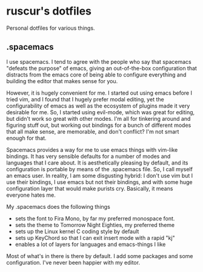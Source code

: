 # ruscur's dotfiles
Personal dotfiles for various things.

## .spacemacs

I use spacemacs.  I tend to agree with the people who say that spacemacs
"defeats the purpose" of emacs, giving an out-of-the-box configuration that
distracts from the emacs core of being able to configure everything and 
building the editor that makes sense for you.

However, it is hugely convenient for me.  I started out using emacs before
I tried vim, and I found that I hugely prefer modal editing, yet the
configurability of emacs as well as the ecosystem of plugins made it very
desirable for me.  So, I started using evil-mode, which was great for
editing, but didn't work so great with other modes.  I'm all for tinkering
around and figuring stuff out, but working out bindings for a bunch of
different modes that all make sense, are memorable, and don't conflict?
I'm not smart enough for that.

Spacemacs provides a way for me to use emacs things with vim-like bindings.
It has very sensible defaults for a number of modes and languages that I
care about.  It is aesthetically pleasing by default, and its configuration
is portable by means of the .spacemacs file.  So, I call myself an emacs
user.  In reality, I am some disgusting hybrid: I don't use vim but I use
their bindings, I use emacs but not their bindings, and with some huge
configuration layer that would make purists cry.  Basically, it means
everyone hates me.

My .spacemacs does the following things

 - sets the font to Fira Mono, by far my preferred monospace font.
 - sets the theme to Tomorrow Night Eighties, my preferred theme
 - sets up the Linux kernel C coding style by default
 - sets up KeyChord so that I can exit insert mode with a rapid "kj"
 - enables a lot of layers for languages and emacs-things I like
 
Most of what's in there is there by default.  I add some packages
and some configuration.  I've never been happier with my editor.
